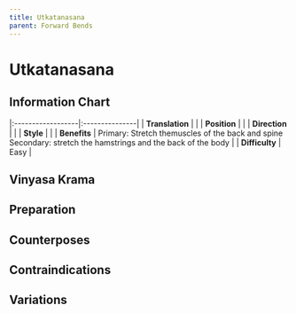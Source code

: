 ```yaml
---
title: Utkatanasana
parent: Forward Bends
---
```


# Utkatanasana

## Information Chart

|:------------------|:---------------|
| **Translation**       |    |
| **Position**          |    |
| **Direction**         |     |
| **Style**             |     |
| **Benefits**          | Primary: Stretch themuscles of the back and spine <br> Secondary: stretch the hamstrings and the back of the body   |
| **Difficulty**  |  Easy                              | 


## Vinyasa Krama 

## Preparation 

## Counterposes

## Contraindications

## Variations